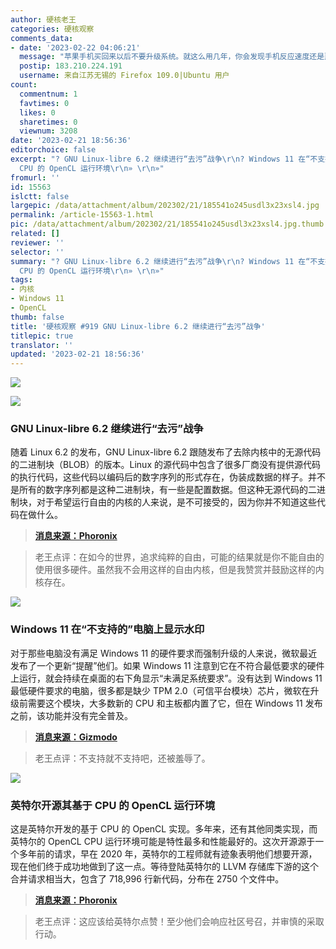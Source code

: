 ```yaml
---
author: 硬核老王
categories: 硬核观察
comments_data:
- date: '2023-02-22 04:06:21'
  message: "苹果手机买回来以后不要升级系统。就这么用几年，你会发现手机反应速度还是那么快。<br />\r\n<br />\r\n道理是相同的，Win8/Win10/Win11并不比Win7强多少，速度却慢了好多。。。"
  postip: 183.210.224.191
  username: 来自江苏无锡的 Firefox 109.0|Ubuntu 用户
count:
  commentnum: 1
  favtimes: 0
  likes: 0
  sharetimes: 0
  viewnum: 3208
date: '2023-02-21 18:56:36'
editorchoice: false
excerpt: "? GNU Linux-libre 6.2 继续进行“去污”战争\r\n? Windows 11 在“不支持的”电脑上显示水印\r\n? 英特尔开源其基于
  CPU 的 OpenCL 运行环境\r\n» \r\n»"
fromurl: ''
id: 15563
islctt: false
largepic: /data/attachment/album/202302/21/185541o245usdl3x23xsl4.jpg
permalink: /article-15563-1.html
pic: /data/attachment/album/202302/21/185541o245usdl3x23xsl4.jpg.thumb.jpg
related: []
reviewer: ''
selector: ''
summary: "? GNU Linux-libre 6.2 继续进行“去污”战争\r\n? Windows 11 在“不支持的”电脑上显示水印\r\n? 英特尔开源其基于
  CPU 的 OpenCL 运行环境\r\n» \r\n»"
tags:
- 内核
- Windows 11
- OpenCL
thumb: false
title: '硬核观察 #919 GNU Linux-libre 6.2 继续进行“去污”战争'
titlepic: true
translator: ''
updated: '2023-02-21 18:56:36'
---
```


![](/data/attachment/album/202302/21/185541o245usdl3x23xsl4.jpg)


![](/data/attachment/album/202302/21/185551jlfll6b30ly01iyv.jpg)


### GNU Linux-libre 6.2 继续进行“去污”战争


随着 Linux 6.2 的发布，GNU Linux-libre 6.2 跟随发布了去除内核中的无源代码的二进制块（BLOB）的版本。Linux 的源代码中包含了很多厂商没有提供源代码的执行代码，这些代码以编码后的数字序列的形式存在，伪装成数据的样子。并不是所有的数字序列都是这种二进制块，有一些是配置数据。但这种无源代码的二进制块，对于希望运行自由的内核的人来说，是不可接受的，因为你并不知道这些代码在做什么。



> 
> **[消息来源：Phoronix](https://www.phoronix.com/news/GNU-Linux-Libre-6.2)**
> 
> 
> 



> 
> 老王点评：在如今的世界，追求纯粹的自由，可能的结果就是你不能自由的使用很多硬件。虽然我不会用这样的自由内核，但是我赞赏并鼓励这样的内核存在。
> 
> 
> 


![](/data/attachment/album/202302/21/185600ublc2022xlop99dn.jpg)


### Windows 11 在“不支持的”电脑上显示水印


对于那些电脑没有满足 Windows 11 的硬件要求而强制升级的人来说，微软最近发布了一个更新“提醒”他们。如果 Windows 11 注意到它在不符合最低要求的硬件上运行，就会持续在桌面的右下角显示“未满足系统要求”。没有达到 Windows 11 最低硬件要求的电脑，很多都是缺少 TPM 2.0（可信平台模块）芯片，微软在升级前需要这个模块，大多数新的 CPU 和主板都内置了它，但在 Windows 11 发布之前，该功能并没有完全普及。



> 
> **[消息来源：Gizmodo](https://gizmodo.com/windows-11-system-requirements-not-met-watermark-messag-1850114052)**
> 
> 
> 



> 
> 老王点评：不支持就不支持吧，还被羞辱了。
> 
> 
> 


![](/data/attachment/album/202302/21/185614trghthndnhxeowmo.jpg)


### 英特尔开源其基于 CPU 的 OpenCL 运行环境


这是英特尔开发的基于 CPU 的 OpenCL 实现。多年来，还有其他同类实现，而英特尔的 OpenCL CPU 运行环境可能是特性最多和性能最好的。这次开源源于一个多年前的请求，早在 2020 年，英特尔的工程师就有迹象表明他们想要开源，现在他们终于成功地做到了这一点。等待登陆英特尔的 LLVM 存储库下游的这个合并请求相当大，包含了 718,996 行新代码，分布在 2750 个文件中。



> 
> **[消息来源：Phoronix](https://www.phoronix.com/news/Intel-OpenCL-CPU-Open-Source)**
> 
> 
> 



> 
> 老王点评：这应该给英特尔点赞！至少他们会响应社区号召，并审慎的采取行动。
> 
> 
>